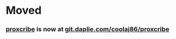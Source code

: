 # Moved
### [proxcribe](https://git.daplie.com/coolaj86/proxcribe) is now at [git.daplie.com/coolaj86/proxcribe](https://git.daplie.com/coolaj86/proxcribe)
